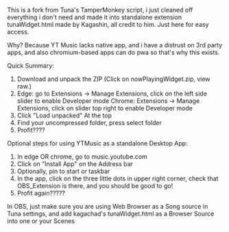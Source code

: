 This is a fork from Tuna's TamperMonkey script, i just cleaned off everything i don't need and made it into standalone extension
tunaWidget.html made by Kagashin, all credit to him. Just here for easy access.

Why? Because YT Music lacks native app, and i have a distrust on 3rd party apps, and also chromium-based apps can do pwa so that's why this exists.

Quick Summary:

1) Download and unpack the ZIP (Click on nowPlayingWidget.zip, view raw.)
2) Edge: go to Extensions -> Manage Extensions, click on the left side slider to enable Developer mode
   Chrome: Extensions -> Manage Extensions, click on slider top right to enable Developer mode
4) Click "Load unpacked" At the top
5) Find your uncompressed folder, press select folder
6) Profit????

Optional steps for using YTMusic as a standalone Desktop App:

1) In edge OR chrome, go to music.youtube.com
2) Click on "Install App" on the Address bar
3) Optionally, pin to start or taskbar
4) In the app, click on the three little dots in upper right corner, check that OBS_Extension is there, and you should be good to go!
5) Profit again?????

In OBS, just make sure you are using Web Browser as a Song source in Tuna settings, and add kagachad's tunaWidget.html as a Browser Source into one or your Scenes
